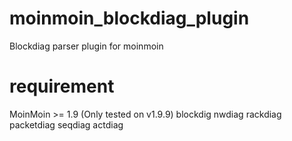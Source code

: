 # moinmoin_blockdiag_plugin
Blockdiag parser plugin for moinmoin

requirement
===========

MoinMoin >= 1.9 (Only tested on v1.9.9)
blockdig
nwdiag
rackdiag
packetdiag
seqdiag
actdiag
